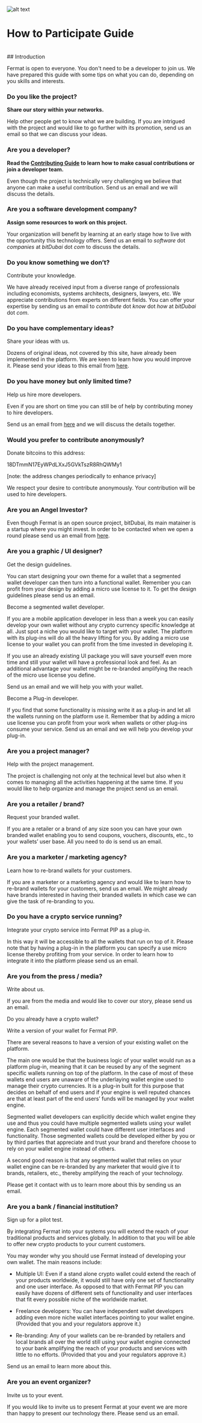 ![alt text](https://github.com/bitDubai/fermat-graphic-design/blob/master/3D%20Design/3DLogotypes/FermatLogotype3D/Fermat_Logo_3D_Readme_header.jpg "Fermat Logo")


# How to Participate Guide

<br>
## Introduction

Fermat is open to everyone. You don't need to be a developer to join us. We have prepared this guide with some tips on what you can do, depending on you skills and interests.


### Do you like the project?

**Share our story within your networks.**

Help other people get to know what we are building. If you are intrigued with the project and would like to go further with its promotion, send us an email so that we can discuss your ideas.

### Are you a developer?

**Read the [Contributing Guide](https://github.com/bitDubai/fermat/blob/master/CONTRIBUTING.md) to learn how to make casual contributions or join a developer team.**

Even though the project is technically very challenging we believe that anyone can make a useful contribution. Send us an email and we will discuss the details.

### Are you a software development company?

**Assign some resources to work on this project.**

Your organization will benefit by learning at an early stage how to live with the opportunity this technology offers. Send us an email to _software_ dot _companies_ at _bitDubai_ dot _com_ to discuss the details.

### Do you know something we don’t?

Contribute your knowledge.

We have already received input from a diverse range of professionals including economists, systems architects, designers, lawyers, etc. We appreciate contributions from experts on different fields. You can offer your expertise by sending us an email to _contribute_ dot _know_ dot _how_ at _bitDubai_ dot _com_.

### Do you have complementary ideas?

Share your ideas with us.

Dozens of original ideas, not covered by this site, have already been implemented in the platform. We are keen to learn how you would improve it. Please send your ideas to this email from [here](https://bitdubai.com/wp/#GETINVOLVED).

### Do you have money but only limited time?

Help us hire more developers.

Even if you are short on time you can still be of help by contributing money to hire developers.

Send us an email from [here](https://bitdubai.com/wp/#GETINVOLVED) and we will discuss the details together.

### Would you prefer to contribute anonymously?

Donate bitcoins to this address:

18DTmmN17EyWPdLXxJ5GVkTszR8RhQWMy1

[note: the address changes periodically to enhance privacy]

We respect your desire to contribute anonymously. Your contribution will be used to hire developers.

### Are you an Angel Investor?

Even though Fermat is an open source project, bitDubai, its main matainer is a startup where you might invest. In order to be contacted when we open a round please send us an email from [here](https://bitdubai.com/wp/#GETINVOLVED).

### Are you a graphic / UI designer?

Get the design guidelines.

You can start designing your own theme for a wallet that a segmented wallet developer can then turn into a functional wallet. Remember you can profit from your design by adding a micro use license to it. To get the design guidelines please send us an email.

Become a segmented wallet developer.

If you are a mobile application developer in less than a week you can easily develop your own wallet without any crypto currency specific knowledge at all. Just spot a niche you would like to target with your wallet. The platform with its plug-ins will do all the heavy lifting for you. By adding a micro use license to your wallet you can profit from the time invested in developing it.

If you use an already existing UI package you will save yourself even more time and still your wallet will have a professional look and feel. As an additional advantage your wallet might be re-branded amplifying the reach of the micro use license you define.

Send us an email and we will help you with your wallet.

Become a Plug-in developer.

If you find that some functionality is missing write it as a plug-in and let all the wallets running on the platform use it. Remember that by adding a micro use license you can profit from your work when wallets or other plug-ins consume your service. Send us an email and we will help you develop your plug-in.

### Are you a project manager?

Help with the project management.

The project is challenging not only at the technical level but also when it comes to managing all the activities happening at the same time. If you would like to help organize and manage the project send us an email.

### Are you a retailer / brand?

Request your branded wallet.

If you are a retailer or a brand of any size soon you can have your own branded wallet enabling you to send coupons, vouchers, discounts, etc., to your wallets’ user base. All you need to do is send us an email.

### Are you a marketer / marketing agency?

Learn how to re-brand wallets for your customers.

If you are a marketer or a marketing agency and would like to learn how to re-brand wallets for your customers, send us an email. We might already have brands interested in having their branded wallets in which case we can give the task of re-branding to you.

### Do you have a crypto service running?

Integrate your crypto service into Fermat PIP as a plug-in.

In this way it will be accessible to all the wallets that run on top of it. Please note that by having a plug-in in the platform you can specify a use micro license thereby profiting from your service. In order to learn how to integrate it into the platform please send us an email.

### Are you from the press / media?

Write about us.

If you are from the media and would like to cover our story, please send us an email.

Do you already have a crypto wallet?

Write a version of your wallet for Fermat PIP.

There are several reasons to have a version of your existing wallet on the platform.

The main one would be that the business logic of your wallet would run as a platform plug-in, meaning that it can be reused by any of the segment specific wallets running on top of the platform. In the case of most of these wallets end users are unaware of the underlaying wallet engine used to manage their crypto currencies. It is a plug-in built for this purpose that decides on behalf of end users and if your engine is well reputed chances are that at least part of the end users’ funds will be managed by your wallet engine.

Segmented wallet developers can explicitly decide which wallet engine they use and thus you could have multiple segmented wallets using your wallet engine. Each segmented wallet could have different user interfaces and functionality. Those segmented wallets could be developed either by you or by third parties that appreciate and trust your brand and therefore choose to rely on your wallet engine instead of others.

A second good reason is that any segmented wallet that relies on your wallet engine can be re-branded by any marketer that would give it to brands, retailers, etc., thereby amplifying the reach of your technology.

Please get it contact with us to learn more about this by sending us an email.

### Are you a bank / financial institution?

Sign up for a pilot test.

By integrating Fermat into your systems you will extend the reach of your traditional products and services globally. In addition to that you will be able to offer new crypto products to your current customers.

You may wonder why you should use Fermat instead of developing your own wallet. The main reasons include:

* Multiple UI: Even if a stand alone crypto wallet could extend the reach of your products worldwide, it would still have only one set of functionality and one user interface. As opposed to that with Fermat PIP you can easily have dozens of different sets of functionality and user interfaces that fit every possible niche of the worldwide market.

* Freelance developers: You can have independent wallet developers adding even more niche wallet interfaces pointing to your wallet engine. (Provided that you and your regulators approve it.)

* Re-branding: Any of your wallets can be re-branded by retailers and local brands all over the world still using your wallet engine connected to your bank amplifying the reach of your products and services with little to no efforts. (Provided that you and your regulators approve it.)

Send us an email to learn more about this.

### Are you an event organizer?

Invite us to your event.

If you would like to invite us to present Fermat at your event we are more than happy to present our technology there. Please send us an email.

